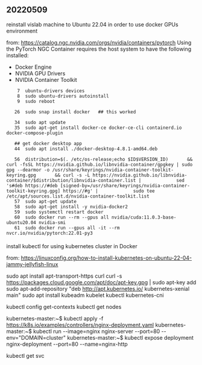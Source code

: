 20220509
--------------------------------------------------------------------------------

reinstall vislab machine to Ubuntu 22.04 in order to use docker GPUs environment

from: https://catalog.ngc.nvidia.com/orgs/nvidia/containers/pytorch
Using the PyTorch NGC Container requires the host system to have the following installed:
- Docker Engine
- NVIDIA GPU Drivers
- NVIDIA Container Toolkit

```shell
    7  ubuntu-drivers devices
    8  sudo ubuntu-drivers autoinstall
    9  sudo reboot

   26  sudo snap install docker   ## this worked

   34  sudo apt update
   35  sudo apt-get install docker-ce docker-ce-cli containerd.io docker-compose-plugin

   ## get docker desktop app
   44  sudo apt install ./docker-desktop-4.8.1-amd64.deb

   56  distribution=$(. /etc/os-release;echo $ID$VERSION_ID)       && curl -fsSL https://nvidia.github.io/libnvidia-container/gpgkey | sudo gpg --dearmor -o /usr/share/keyrings/nvidia-container-toolkit-keyring.gpg       && curl -s -L https://nvidia.github.io/libnvidia-container/$distribution/libnvidia-container.list |             sed 's#deb https://#deb [signed-by=/usr/share/keyrings/nvidia-container-toolkit-keyring.gpg] https://#g' |             sudo tee /etc/apt/sources.list.d/nvidia-container-toolkit.list
   57  sudo apt-get update
   58  sudo apt-get install -y nvidia-docker2
   59  sudo systemctl restart docker
   60  sudo docker run --rm --gpus all nvidia/cuda:11.0.3-base-ubuntu20.04 nvidia-smi
   61  sudo docker run --gpus all -it --rm nvcr.io/nvidia/pytorch:22.01-py3
```


####
install kubectl for using kubernetes cluster in Docker

from: https://linuxconfig.org/how-to-install-kubernetes-on-ubuntu-22-04-jammy-jellyfish-linux

sudo apt install apt-transport-https curl
curl -s https://packages.cloud.google.com/apt/doc/apt-key.gpg | sudo apt-key add
sudo apt-add-repository "deb http://apt.kubernetes.io/ kubernetes-xenial main"
sudo apt install kubeadm kubelet kubectl kubernetes-cni

kubectl config get-contexts
kubectl get nodes


kubernetes-master:~$ kubectl apply -f https://k8s.io/examples/controllers/nginx-deployment.yaml
kubernetes-master:~$ kubectl run --image=nginx nginx-server --port=80 --env="DOMAIN=cluster"
kubernetes-master:~$ kubectl expose deployment nginx-deployment --port=80 --name=nginx-http

kubectl get svc
